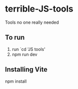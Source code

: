 # terrible-JS-tools
Tools no one really needed

## To run
1. run `cd 'JS tools'
2. npm run dev

## Installing Vite
npm install